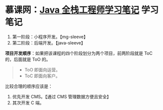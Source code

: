 # 慕课网：[Java 全栈工程师学习笔记](https://class.imooc.com/sale/javafullstack) 学习笔记

1. 第一阶段：小程序开发。【mg-sleeve】
2. 第二阶段：后端开发。【java-sleeve】

**项目开发顺序**：如果把该课程的四个阶段划分为两个项目，前两阶段就是 ToC 的，后面就是 ToO 的。

>- ToO 即面向运营。
>- ToC 即面向客户。

比较合理的顺序应该是：

1. 优先开发 CMS。【通过 CMS 管理数据方便且安全】
2. 其次开发 C 端。
